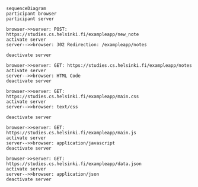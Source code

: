     sequenceDiagram
    participant browser
    participant server

    browser->>server: POST: https://studies.cs.helsinki.fi/exampleapp/new_note
    activate server
    server-->>browser: 302 Redirection: /exampleapp/notes

    deactivate server

    browser->>server: GET: https://studies.cs.helsinki.fi/exampleapp/notes
    activate server
    server-->>browser: HTML Code
    deactivate server

    browser->>server: GET: https://studies.cs.helsinki.fi/exampleapp/main.css
    activate server
    server-->>browser: text/css

    deactivate server

    browser->>server: GET: https://studies.cs.helsinki.fi/exampleapp/main.js
    activate server
    server-->>browser: application/javascript
    deactivate server

    browser->>server: GET: https://studies.cs.helsinki.fi/exampleapp/data.json
    activate server
    server-->>browser: application/json
    deactivate server